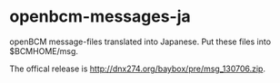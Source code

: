# openbcm-messages-ja

openBCM message-files translated into Japanese. Put these files into $BCMHOME/msg.

The offical release is http://dnx274.org/baybox/pre/msg_130706.zip.
